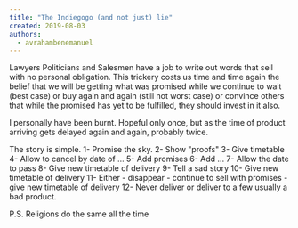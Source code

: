 ```yaml
---
title: "The Indiegogo (and not just) lie"
created: 2019-08-03
authors: 
  - avrahambenemanuel
---
```


Lawyers Politicians and Salesmen have a job to write out words that sell with no personal obligation. This trickery costs us time and time again the belief that we will be getting what was promised while we continue to wait (best case) or buy again and again (still not worst case) or convince others that while the promised has yet to be fulfilled, they should invest in it also.

I personally have been burnt. Hopeful only once, but as the time of product arriving gets delayed again and again, probably twice.

The story is simple. 1- Promise the sky. 2- Show "proofs" 3- Give timetable 4- Allow to cancel by date of ... 5- Add promises 6- Add ... 7- Allow the date to pass 8- Give new timetable of delivery 9- Tell a sad story 10- Give new timetable of delivery 11- Either - disappear - continue to sell with promises - give new timetable of delivery 12- Never deliver or deliver to a few usually a bad product.

P.S. Religions do the same all the time
